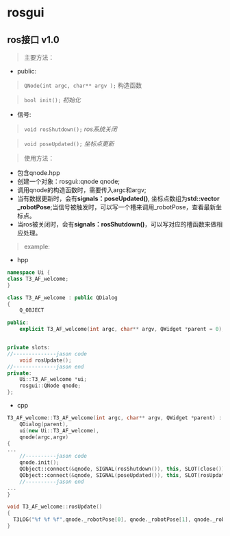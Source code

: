 # rosgui
## ros接口 v1.0
> 主要方法：
- public:

> `QNode(int argc, char** argv );`
构造函数

> `bool init();`
*初始化*

- 信号:

> `void rosShutdown();`
*ros系统关闭*
    
> `void poseUpdated();`
*坐标点更新*

> 使用方法：
- 包含qnode.hpp
- 创建一个对象：rosgui::qnode qnode;
- 调用qnode的构造函数时，需要传入argc和argv;
- 当有数据更新时，会有**signals：poseUpdated()**, 坐标点数组为**std::vector<double> _robotPose**;当信号被触发时，可以写一个槽来调用_robotPose，查看最新坐标点。
- 当ros被关闭时，会有**signals：rosShutdown()**，可以写对应的槽函数来做相应处理。
> example:
- hpp
```cpp
namespace Ui {
class T3_AF_welcome;
}

class T3_AF_welcome : public QDialog
{
    Q_OBJECT

public:
    explicit T3_AF_welcome(int argc, char** argv, QWidget *parent = 0);


private slots:
//--------------jason code
    void rosUpdate();
//--------------jason end
private:
    Ui::T3_AF_welcome *ui;
    rosgui::QNode qnode;
};
```
- cpp
```cpp
T3_AF_welcome::T3_AF_welcome(int argc, char** argv, QWidget *parent) :
    QDialog(parent),
    ui(new Ui::T3_AF_welcome),
    qnode(argc,argv)
{
...
    //----------jason code
    qnode.init();
    QObject::connect(&qnode, SIGNAL(rosShutdown()), this, SLOT(close()));
    QObject::connect(&qnode, SIGNAL(poseUpdated()), this, SLOT(rosUpdate()));
    //----------jason end
...
}

void T3_AF_welcome::rosUpdate()
{
  T3LOG("%f %f %f",qnode._robotPose[0], qnode._robotPose[1], qnode._robotPose[2]);
}
```

